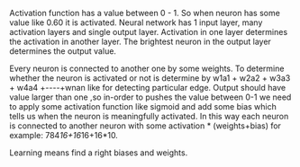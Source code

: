 Activation function has a value between 0 - 1. So when neuron has some value like 0.60 it is activated.
Neural network has 1 input layer, many activation layers and single output layer. Activation in one layer determines the activation in another layer. The brightest neuron in the output layer determines the output value. 

Every neuron is connected to another one by some weights. To determine whether the neuron is activated or not is determine by w1a1 + w2a2 + w3a3 + w4a4 +----+wnan like for detecting particular edge. Output should have value larger than one ,so in-order to pushes the value between 0-1 we need to apply some activation function like sigmoid and add some bias which tells us when the neuron is meaningfully activated. In this way each neuron is connected to another neuron with some activation * (weights+bias) for example: 784*16+16*16+16*10.

Learning means find a right biases and weights.